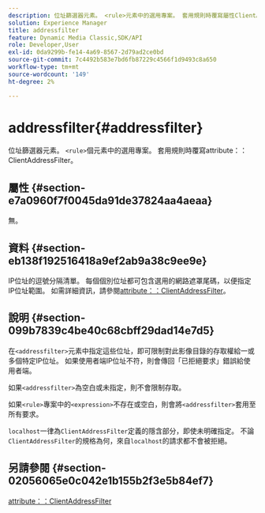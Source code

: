 ```yaml
---
description: 位址篩選器元素。 <rule>元素中的選用專案。 套用規則時覆寫屬性ClientAddressFilter。
solution: Experience Manager
title: addressfilter
feature: Dynamic Media Classic,SDK/API
role: Developer,User
exl-id: 0da9299b-fe14-4a69-8567-2d79ad2ce0bd
source-git-commit: 7c4492b583e7bd6fb87229c4566f1d9493c8a650
workflow-type: tm+mt
source-wordcount: '149'
ht-degree: 2%

---
```


# addressfilter{#addressfilter}

位址篩選器元素。 `<rule>`個元素中的選用專案。 套用規則時覆寫attribute：：ClientAddressFilter。

## 屬性 {#section-e7a0960f7f0045da91de37824aa4aeaa}

無。

## 資料 {#section-eb138f192516418a9ef2ab9a38c9ee9e}

IP位址的逗號分隔清單。 每個個別位址都可包含選用的網路遮罩尾碼，以便指定IP位址範圍。 如需詳細資訊，請參閱[attribute：：ClientAddressFilter](/help/aem-is-ir-api/ir-api/material-cat/image-rendering-api-ref/c-ir-material-catalog/c-ir-attributes-reference/r-ir-clientaddressfilter.md)。

## 說明 {#section-099b7839c4be40c68cbff29dad14e7d5}

在`<addressfilter>`元素中指定這些位址，即可限制對此影像目錄的存取權給一或多個特定IP位址。 如果使用者端IP位址不符，則會傳回「已拒絕要求」錯誤給使用者端。

如果`<addressfilter>`為空白或未指定，則不會限制存取。

如果`<rule>`專案中的`<expression>`不存在或空白，則會將`<addressfilter>`套用至所有要求。

`localhost`一律為`ClientAddressFilter`定義的隱含部分，即使未明確指定。 不論`ClientAddressFilter`的規格為何，來自`localhost`的請求都不會被拒絕。

## 另請參閱 {#section-02056065e0c042e1b155b2f3e5b84ef7}

[attribute：：ClientAddressFilter](../../../../../ir-api/material-cat/image-rendering-api-ref/c-ir-material-catalog/c-ir-attributes-reference/r-ir-clientaddressfilter.md#reference-52a541cec0b0424faf263d1fb4946b5f)
